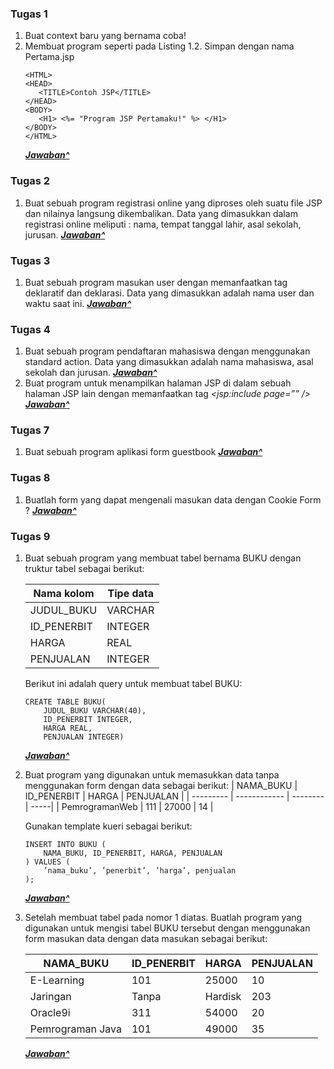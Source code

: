 ### Tugas 1
1. Buat context baru yang bernama coba!
2. Membuat program seperti pada Listing 1.2. Simpan dengan nama Pertama.jsp
   ```
   <HTML>
   <HEAD>
      <TITLE>Contoh JSP</TITLE>
   </HEAD>
   <BODY>
      <H1> <%= "Program JSP Pertamaku!" %> </H1>
   </BODY>
   </HTML>
   ```
   [_**Jawaban^**_]()

### Tugas 2
1. Buat sebuah program registrasi online yang diproses oleh suatu file JSP dan nilainya langsung dikembalikan. Data yang dimasukkan dalam registrasi online meliputi : nama, tempat tanggal lahir, asal sekolah, jurusan.
   [_**Jawaban^**_]()

### Tugas 3
1. Buat sebuah program masukan user dengan memanfaatkan tag deklaratif dan deklarasi. Data yang dimasukkan adalah nama user dan waktu saat ini.
   [_**Jawaban^**_]()

### Tugas 4
1.	Buat sebuah program pendaftaran mahasiswa dengan menggunakan standard action. Data yang dimasukkan adalah nama mahasiswa, asal sekolah dan jurusan.
   [_**Jawaban^**_]()
2.	Buat program untuk menampilkan halaman JSP di dalam sebuah halaman JSP lain dengan memanfaatkan tag _<jsp:include page=”” />_
   [_**Jawaban^**_]()

### Tugas 7
1.	Buat sebuah program aplikasi form guestbook
   [_**Jawaban^**_]()

### Tugas 8
1.	Buatlah form yang dapat mengenali masukan data dengan Cookie Form ?
   [_**Jawaban^**_]()
   
### Tugas 9
1.	Buat sebuah program yang membuat tabel bernama BUKU dengan truktur tabel sebagai berikut:

    | Nama kolom	| Tipe data |
    | ------------- | --------- |
    | JUDUL_BUKU	| VARCHAR |
    | ID_PENERBIT	| INTEGER |
    | HARGA	| REAL |
    | PENJUALAN	| INTEGER |
    Berikut ini adalah query untuk membuat tabel BUKU:
    ~~~
    CREATE TABLE BUKU(
        JUDUL_BUKU VARCHAR(40),
        ID_PENERBIT INTEGER,
        HARGA REAL,
        PENJUALAN INTEGER)
    ~~~
    [_**Jawaban^**_]()

2. 	Buat program yang digunakan untuk memasukkan data tanpa menggunakan form dengan data sebagai berikut:
    | NAMA_BUKU |	ID_PENERBIT |	HARGA | PENJUALAN  |
    | --------- | ------------ | -------- | -----|
    | PemrogramanWeb | 	111 | 	27000 | 	14 | 
    
    Gunakan template kueri sebagai berikut:
    ```
    INSERT INTO BUKU (
        NAMA_BUKU, ID_PENERBIT, HARGA, PENJUALAN
    ) VALUES (
        ’nama_buku’, ’penerbit’, ’harga’, penjualan
    );
    ```
    [_**Jawaban^**_]()

3.	Setelah membuat tabel pada nomor 1 diatas. Buatlah program yang digunakan untuk mengisi tabel BUKU tersebut dengan menggunakan form masukan data dengan data masukan sebagai berikut:

    | NAMA_BUKU |	ID_PENERBIT	| HARGA |	PENJUALAN |
    | --------- | -------- | ----- | ----- |
    | E-Learning |	101 |	25000 |	10 |
    | Jaringan | Tanpa | Hardisk | 	203 | 	23000 | 8 | 
    | Oracle9i |	311 |	54000 |	20 |
    | Pemrograman Java |	101 |	49000 |	35 | 
    [_**Jawaban^**_]()